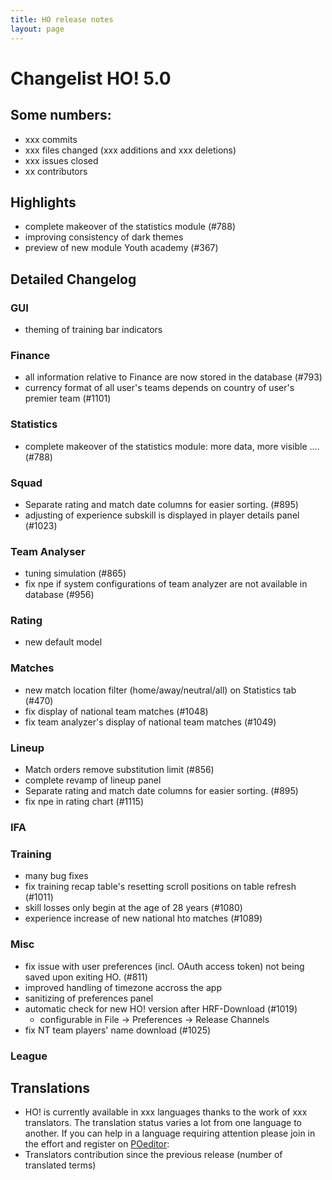 ```yaml
---
title: HO release notes
layout: page
---
```



# Changelist HO! 5.0

## Some numbers:
- xxx commits
- xxx files changed (xxx additions and xxx deletions)
- xxx issues closed
- xx contributors


## Highlights
- complete makeover of the statistics module (#788)
- improving consistency of dark themes
- preview of new module Youth academy (#367)



## Detailed Changelog

### GUI
- theming of training bar indicators

### Finance
- all information relative to Finance are now stored in the database (#793)
- currency format of all user's teams depends on country of user's premier team (#1101)


### Statistics
- complete makeover of the statistics module: more data, more visible .... (#788)

### Squad

  - Separate rating and match date columns for easier sorting. (#895)
  - adjusting of experience subskill is displayed in player details panel (#1023)


### Team Analyser
- tuning simulation (#865)
- fix npe if system configurations of team analyzer are not available in database (#956)


### Rating
- new default model


### Matches
- new match location filter (home/away/neutral/all) on Statistics tab (#470)
- fix display of national team matches (#1048)
- fix team analyzer's display of national team matches (#1049)


### Lineup
- Match orders remove substitution limit (#856)
- complete revamp of lineup panel
- Separate rating and match date columns for easier sorting. (#895)
- fix npe in rating chart (#1115)

### IFA


### Training
- many bug fixes
- fix training recap table's resetting scroll positions on table refresh  (#1011)
- skill losses only begin at the age of 28 years (#1080)
- experience increase of new national hto matches (#1089)


### Misc
  - fix issue with user preferences (incl. OAuth access token) not being saved upon exiting HO. (#811)
  - improved handling of timezone accross the app
  - sanitizing of preferences panel
  - automatic check for new HO! version after HRF-Download (#1019)
    - configurable in File -> Preferences -> Release Channels
  - fix NT team players' name download (#1025)

### League



## Translations
- HO! is currently available in xxx languages thanks to the work of xxx translators. The translation status varies a lot from one language to another. If you can help in a language requiring attention please join in the effort and register on [POeditor](https://poeditor.com/join/project/jCaWGL1JCl):
- Translators contribution since the previous release (number of translated terms)
